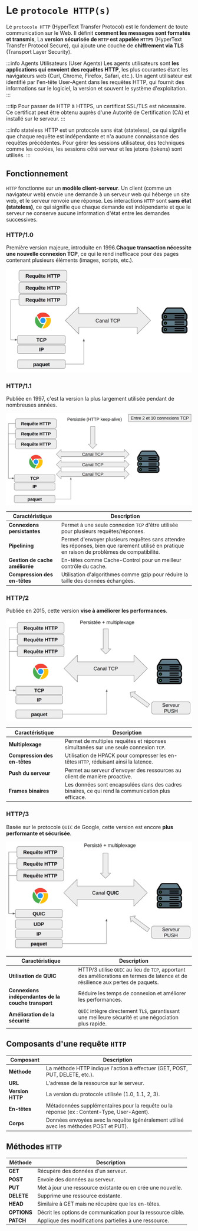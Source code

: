 # Le `protocole HTTP(s)`

Le `protocole HTTP` (HyperText Transfer Protocol) est le fondement de toute communication sur le Web. Il définit **comment les messages sont formatés et transmis**, La **version sécurisée de `HTTP` est appelée `HTTPS`** (HyperText Transfer Protocol Secure), qui ajoute une couche de **chiffrement via TLS** (Transport Layer Security).

:::info Agents Utilisateurs (User Agents)
Les agents utilisateurs sont **les applications qui envoient des requêtes HTTP**, les plus courantes étant les navigateurs web (Curl, Chrome, Firefox, Safari, etc.). Un agent utilisateur est identifié par l'en-tête User-Agent dans les requêtes HTTP, qui fournit des informations sur le logiciel, la version et souvent le système d'exploitation.
:::

:::tip
Pour passer de HTTP à HTTPS, un certificat SSL/TLS est nécessaire. Ce certificat peut être obtenu auprès d'une Autorité de Certification (CA) et installé sur le serveur.
:::

:::info stateless
HTTP est un protocole sans état (stateless), ce qui signifie que chaque requête est indépendante et n'a aucune connaissance des requêtes précédentes. Pour gérer les sessions utilisateur, des techniques comme les cookies, les sessions côté serveur et les jetons (tokens) sont utilisés.
:::

## Fonctionnement

`HTTP` fonctionne sur un **modèle client-serveur**. Un client (comme un navigateur web) envoie une demande à un serveur web qui héberge un site web, et le serveur renvoie une réponse. Les interactions `HTTP` sont **sans état (stateless)**, ce qui signifie que chaque demande est indépendante et que le serveur ne conserve aucune information d'état entre les demandes successives.

### HTTP/1.0

Première version majeure, introduite en 1996.**Chaque transaction nécessite une nouvelle connexion TCP**, ce qui le rend inefficace pour des pages contenant plusieurs éléments (images, scripts, etc.).

![http1.0-protocol](/learning/network-protocols/http1.0-protocol.png)

### HTTP/1.1

Publiée en 1997, c'est la version la plus largement utilisée pendant de nombreuses années.

![http1.1-protocol](/learning/network-protocols/http1.1-protocol.png)

| Caractéristique | Description |
|-----------------|-------------|
| **Connexions persistantes** | Permet à une seule connexion `TCP` d'être utilisée pour plusieurs requêtes/réponses. |
| **Pipelining** | Permet d'envoyer plusieurs requêtes sans attendre les réponses, bien que rarement utilisé en pratique en raison de problèmes de compatibilité. |
| **Gestion de cache améliorée** | En-têtes comme Cache-Control pour un meilleur contrôle du cache. |
| **Compression des en-têtes** | Utilisation d'algorithmes comme gzip pour réduire la taille des données échangées. |

### HTTP/2

Publiée en 2015, cette version **vise à améliorer les performances**.

![http2-protocol](/learning/network-protocols/http2-protocol.png)

| Caractéristique | Description |
|-----------------|-------------|
| **Multiplexage** |Permet de multiples requêtes et réponses simultanées sur une seule connexion `TCP`. |
| **Compression des en-têtes** | Utilisation de HPACK pour compresser les en-têtes `HTTP`, réduisant ainsi la latence. |
| **Push du serveur** | Permet au serveur d'envoyer des ressources au client de manière proactive. |
| **Frames binaires** | Les données sont encapsulées dans des cadres binaires, ce qui rend la communication plus efficace. |

### HTTP/3

Basée sur le protocole `QUIC` de Google, cette version est encore **plus performante et sécurisée**.

![http3-protocol](/learning/network-protocols/http3-protocol.png)

| Caractéristique | Description |
|-----------------|-------------|
| **Utilisation de QUIC** | HTTP/3 utilise `QUIC` au lieu de `TCP`, apportant des améliorations en termes de latence et de résilience aux pertes de paquets. |
| **Connexions indépendantes de la couche transport** | Réduire les temps de connexion et améliorer les performances. |
| **Amélioration de la sécurité** | `QUIC` intègre directement `TLS`, garantissant une meilleure sécurité et une négociation plus rapide. |

## Composants d'une requête `HTTP`

| Composant | Description |
|-----------|-------------|
| **Méthode** | La méthode HTTP indique l'action à effectuer (GET, POST, PUT, DELETE, etc.). |
| **URL** | L'adresse de la ressource sur le serveur. |
| **Version HTTP** | La version du protocole utilisée (1.0, 1.1, 2, 3). |
| **En-têtes** | Métadonnées supplémentaires pour la requête ou la réponse (ex : Content-Type, User-Agent). |
| **Corps** | Données envoyées avec la requête (généralement utilisé avec les méthodes POST et PUT). |

## Méthodes `HTTP`

| Méthode | Description |
|---------|-------------|
| **GET** | Récupère des données d'un serveur. |
| **POST** | Envoie des données au serveur. |
| **PUT** | Met à jour une ressource existante ou en crée une nouvelle. |
| **DELETE** | Supprime une ressource existante. |
| **HEAD** | Similaire à GET mais ne récupère que les en-têtes. |
| **OPTIONS** | Décrit les options de communication pour la ressource cible. |
| **PATCH** | Applique des modifications partielles à une ressource. |